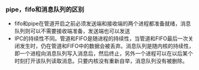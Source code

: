 ### pipe，fifo和消息队列的区别
  - fifo和pipe在管道开启之前必须发送端和接收端的两个进程都准备就绪，消息队列则可以不需要接收端准备，发送端也可以发送
  - IPC的持续性不同。管道和FIFO是随进程的持续性，当管道和FIFO最后一次关闭发生时，仍在管道和FIFO中的数据会被丢弃。消息队列是随内核的持续性，即一个进程向消息队列写入消息后，然后终止，另外一个进程可以在以后某个时刻打开该队列读取消息。只要内核没有重新自举，消息队列没有被删除。
